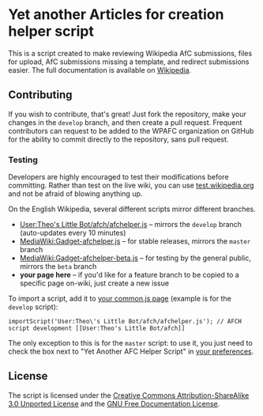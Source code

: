 Yet another Articles for creation helper script
========
This is a script created to make reviewing Wikipedia AfC submissions, files for upload, AfC submissions missing a template, and redirect submissions easier. The full documentation is available on [Wikipedia](https://en.wikipedia.org/wiki/Wikipedia:WikiProject_Articles_for_creation/Helper_script#Documentation).

## Contributing
If you wish to contribute, that's great! Just fork the repository, make your changes in the `develop` branch, and then create a pull request. Frequent contributors can request to be added to the WPAFC organization on GitHub for the ability to commit directly to the repository, sans pull request.

### Testing
Developers are highly encouraged to test their modifications before committing. Rather than test on the live wiki, you can use [test.wikipedia.org](http://test.wikipedia.org/wiki/Main_Page) and not be afraid of blowing anything up.

On the English Wikipedia, several different scripts mirror different branches.
* [User:Theo's Little Bot/afch/afchelper.js](https://en.wikipedia.org/w/index.php?title=User:Theo%27s_Little_Bot/afch/afchelper.js) &ndash; mirrors the `develop` branch (auto-updates every 10 minutes)
* [MediaWiki:Gadget-afchelper.js](https://en.wikipedia.org/w/index.php?title=MediaWiki:Gadget-afchelper.js) &ndash; for stable releases, mirrors the `master` branch
* [MediaWiki:Gadget-afchelper-beta.js](https://en.wikipedia.org/w/index.php?title=MediaWiki:Gadget-afchelper-beta.js) &ndash; for testing by the general public, mirrors the `beta` branch
* **your page here** &ndash; if you'd like for a feature branch to be copied to a specific page on-wiki, just create a new issue

To import a script, add it to [your common.js page](http://en.wikipedia.org/wiki/Special:MyPage/common.js) (example is for the `develop` script):

    importScript('User:Theo\'s Little Bot/afch/afchelper.js'); // AFCH script development [[User:Theo's Little Bot/afch]]

The only exception to this is for the `master` script: to use it, you just need to check the box next to "Yet Another AFC Helper Script" in [your preferences](http://en.wikipedia.org/wiki/Special:Preferences#mw-prefsection-gadgets).

## License
The script is licensed under the [Creative Commons Attribution-ShareAlike 3.0 Unported License](http://en.wikipedia.org/wiki/Wikipedia:Text_of_Creative_Commons_Attribution-ShareAlike_3.0_Unported_License) and the [GNU Free Documentation License](http://en.wikipedia.org/wiki/Wikipedia:Text_of_the_GNU_Free_Documentation_License).
